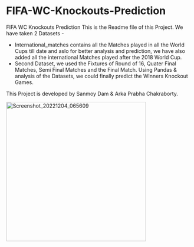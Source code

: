 # FIFA-WC-Knockouts-Prediction
FIFA WC Knockouts Prediction
This is the Readme file of this Project.
We have taken 2 Datasets - 
- International_matches contains all the Matches played in all the World Cups till date and aslo for better analysis and prediction,
  we have also added all the international Matches played after the 2018 World Cup.
- Second Dataset, we used the Fixtures of Round of 16, Quater Final Matches, Semi Final Matches and the Final Match.
Using Pandas & analysis of the Datasets, we could finally predict the Winners Knockout Games.

This Project is developed by Sanmoy Dam & Arka Prabha Chakraborty.

<img width="379" alt="Screenshot_20221204_065609" src="https://user-images.githubusercontent.com/85901168/205495331-7baa39ef-5924-4bf5-9c77-516a86505299.png">


